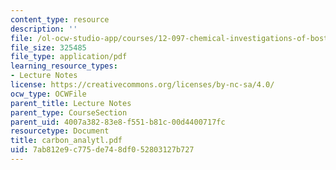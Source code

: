 ```yaml
---
content_type: resource
description: ''
file: /ol-ocw-studio-app/courses/12-097-chemical-investigations-of-boston-harbor-january-iap-2006/7ab812e9c775de748df052803127b727_carbon_analytl.pdf
file_size: 325485
file_type: application/pdf
learning_resource_types:
- Lecture Notes
license: https://creativecommons.org/licenses/by-nc-sa/4.0/
ocw_type: OCWFile
parent_title: Lecture Notes
parent_type: CourseSection
parent_uid: 4007a382-83e8-f551-b81c-00d4400717fc
resourcetype: Document
title: carbon_analytl.pdf
uid: 7ab812e9-c775-de74-8df0-52803127b727
---
```

